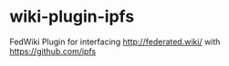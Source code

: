 # wiki-plugin-ipfs
FedWiki Plugin for interfacing http://federated.wiki/ with https://github.com/ipfs
